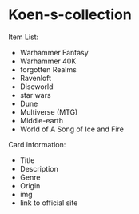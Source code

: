 # Koen-s-collection

Item List:

- Warhammer Fantasy
- Warhammer 40K
- forgotten Realms
- Ravenloft
- Discworld
- star wars
- Dune
- Multiverse (MTG)
- Middle-earth
- World of A Song of Ice and Fire

Card information:

- Title
- Description
- Genre
- Origin
- img
- link to official site

